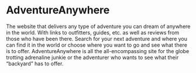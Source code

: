 ﻿# AdventureAnywhere
The website that delivers any type of adventure you can dream of anywhere in the world. With links to outfitters, guides, etc. as well as reviews from those who have been there. Search for your next adventure and where you can find it in the world or choose where you want to go and see what there is to offer.  AdventureAnywhere is all the all-encompassing site for the globe trotting adrenaline junkie or the adventurer who wants to see what their “backyard” has to offer.
